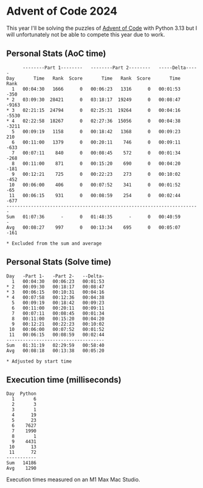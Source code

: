 # Advent of Code 2024

This year I'll be solving the puzzles of [Advent of Code](https://adventofcode.com/2024) with Python 3.13 but I will
unfortunately not be able to compete this year due to work.  

## Personal Stats (AoC time)
```
      --------Part 1--------   --------Part 2--------   -----Delta-----
Day       Time   Rank  Score       Time   Rank  Score       Time   Rank
  1   00:04:30   1666      0   00:06:23   1316      0   00:01:53   -350
* 2   03:09:30  28421      0   03:18:17  19249      0   00:08:47  -9163
* 3   02:21:15  24794      0   02:25:31  19264      0   00:04:16  -5530
* 4   02:22:58  18267      0   02:27:36  15056      0   00:04:38  -3211
  5   00:09:19   1158      0   00:18:42   1368      0   00:09:23    210
  6   00:11:00   1379      0   00:20:11    746      0   00:09:11   -633
  7   00:07:11    840      0   00:08:45    572      0   00:01:34   -268
  8   00:11:00    871      0   00:15:20    690      0   00:04:20   -181
  9   00:12:21    725      0   00:22:23    273      0   00:10:02   -452
 10   00:06:00    406      0   00:07:52    341      0   00:01:52    -65
 11   00:06:15    931      0   00:08:59    254      0   00:02:44   -677
-----------------------------------------------------------------------
Sum   01:07:36      -      0   01:48:35      -      0   00:40:59      -
Avg   00:08:27    997      0   00:13:34    695      0   00:05:07   -161

* Excluded from the sum and average
```

## Personal Stats (Solve time)
```
Day   -Part 1-   -Part 2-   --Delta-
  1   00:04:30   00:06:23   00:01:53
* 2   00:09:30   00:18:17   00:08:47
* 3   00:06:15   00:10:31   00:04:16
* 4   00:07:58   00:12:36   00:04:38
  5   00:09:19   00:18:42   00:09:23
  6   00:11:00   00:20:11   00:09:11
  7   00:07:11   00:08:45   00:01:34
  8   00:11:00   00:15:20   00:04:20
  9   00:12:21   00:22:23   00:10:02
 10   00:06:00   00:07:52   00:01:52
 11   00:06:15   00:08:59   00:02:44
------------------------------------
Sum   01:31:19   02:29:59   00:58:40
Avg   00:08:18   00:13:38   00:05:20

* Adjusted by start time
```

## Execution time (milliseconds)
```
Day  Python
  1       6
  2       3
  3       1
  4      19
  5      23
  6    7627
  7    1990
  8       1
  9    4431
 10      13
 11      72
-----------
Sum   14186
Avg    1290
```

Execution times measured on an M1 Max Mac Studio.
